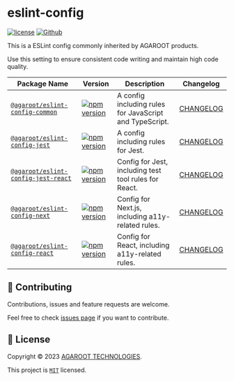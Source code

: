 # eslint-config

[![license](https://img.shields.io/badge/License-MIT-green.svg)](https://github.com/agaroot-technologies/eslint-config/blob/main/LICENSE)
[![Github](https://img.shields.io/github/followers/agaroot-technologies?label=Follow&logo=github&style=social)](https://github.com/orgs/agaroot-technologies/followers)

This is a ESLint config commonly inherited by AGAROOT products.

Use this setting to ensure consistent code writing and maintain high code quality.

| Package Name                                               | Version                                                                                                                                             | Description                                             | Changelog                                     |
|------------------------------------------------------------|-----------------------------------------------------------------------------------------------------------------------------------------------------|---------------------------------------------------------|-----------------------------------------------|
| [`@agaroot/eslint-config-common`](packages/common)         | [![npm version](https://badge.fury.io/js/@agaroot%2Feslint-config-common.svg)](https://www.npmjs.com/package/@agaroot/eslint-config-common)         | A config including rules for JavaScript and TypeScript. | [CHANGELOG](packages/common/CHANGELOG.md)     |
| [`@agaroot/eslint-config-jest`](packages/jest)             | [![npm version](https://badge.fury.io/js/@agaroot%2Feslint-config-jest.svg)](https://www.npmjs.com/package/@agaroot/eslint-config-jest)             | A config including rules for Jest.                      | [CHANGELOG](packages/jest/CHANGELOG.md)       |
| [`@agaroot/eslint-config-jest-react`](packages/jest-react) | [![npm version](https://badge.fury.io/js/@agaroot%2Feslint-config-jest-react.svg)](https://www.npmjs.com/package/@agaroot/eslint-config-jest-react) | Config for Jest, including test tool rules for React.   | [CHANGELOG](packages/jest-react/CHANGELOG.md) |
| [`@agaroot/eslint-config-next`](packages/next)             | [![npm version](https://badge.fury.io/js/@agaroot%2Feslint-config-next.svg)](https://www.npmjs.com/package/@agaroot/eslint-config-next)             | Config for Next.js, including a11y-related rules.       | [CHANGELOG](packages/next/CHANGELOG.md)       |
| [`@agaroot/eslint-config-react`](packages/react)           | [![npm version](https://badge.fury.io/js/@agaroot%2Feslint-config-react.svg)](https://www.npmjs.com/package/@agaroot/eslint-config-react)           | Config for React, including a11y-related rules.         | [CHANGELOG](packages/react/CHANGELOG.md)      |

## 🤝 Contributing

Contributions, issues and feature requests are welcome.

Feel free to check [issues page](https://github.com/agaroot-technologies/eslint-config/issues) if you want to contribute.

## 📝 License

Copyright © 2023 [AGAROOT TECHNOLOGIES](https://tech.agaroot.co.jp/).

This project is [```MIT```](https://github.com/agaroot-technologies/eslint-config/blob/main/LICENSE) licensed.
